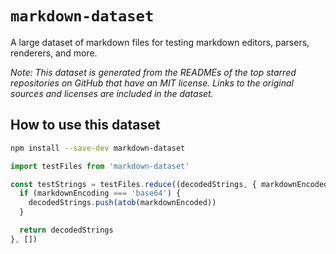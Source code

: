 # `markdown-dataset`

A large dataset of markdown files for testing markdown editors, parsers, renderers, and more.

_Note: This dataset is generated from the READMEs of the top starred repositories on GitHub that have an MIT license. Links to the original sources and licenses are included in the dataset._

## How to use this dataset

```sh
npm install --save-dev markdown-dataset
```

```ts
import testFiles from 'markdown-dataset'

const testStrings = testFiles.reduce((decodedStrings, { markdownEncoded, markdownEncoding }) => {
  if (markdownEncoding === 'base64') {
    decodedStrings.push(atob(markdownEncoded))
  }

  return decodedStrings
}, [])
```
